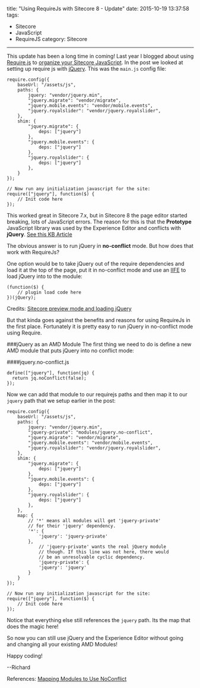 title: "Using RequireJs with Sitecore 8 - Update"
date: 2015-10-19 13:37:58
tags:
- Sitecore
- JavaScript
- RequireJS
category: Sitecore
---

This update has been a long time in coming! Last year I blogged about using [Require.js](http://requirejs.org) to [organize your Sitecore JavaScript](http://www.sitecorenutsbolts.net/2014/11/03/Using-Require-to-Organize-Your-Sitecore-Javascript/). In the post we looked at setting up require js with [jQuery](https://jquery.com/). This was the `main.js` config file:

```
require.config({
	baseUrl: "/assets/js",
	paths: {
		jquery: "vendor/jquery.min",
		"jquery.migrate": "vendor/migrate",
		"jquery.mobile.events": "vendor/mobile.events",
		"jquery.royalslider": "vendor/jquery.royalslider",
	},
	shim: {
		"jquery.migrate": {
			deps: ["jquery"]
		},
		"jquery.mobile.events": {
			deps: ["jquery"]
		},
		"jquery.royalslider": {
			deps: ["jquery"]
		},
	}
});

// Now run any initialization javascript for the site:
require(["jquery"], function($) {
	// Init code here
});
```

This worked great in Sitecore 7.x, but in Sitecore 8 the page editor started breaking, lots of JavaScript errors. The reason for this is that the **Prototype** JavaScript library was used by the Experience Editor and conflicts with **jQuery**. [See this KB Article](https://kb.sitecore.net/articles/286042)

The obvious answer is to run jQuery in **no-conflict** mode. But how does that work with RequireJs?

One option would be to take jQuery out of the require dependencies and load it at the top of the page, put it in no-conflict mode and use an [IIFE](http://benalman.com/news/2010/11/immediately-invoked-function-expression/) to load jQuery into to the module:

```
(function($) {
    // plugin load code here
})(jQuery);
```
Credits: [Sitecore preview mode and loading jQuery](http://kamsar.net/index.php/2013/10/sitecore-preview-mode-and-loading-jquery/)

But that kinda goes against the benefits and reasons for using RequireJs in the first place. Fortunately it is pretty easy to run jQuery in no-conflict mode using Require.

###jQuery as an AMD Module
The first thing we need to do is define a new AMD module that puts jQuery into no conflict mode:

####jquery.no-conflict.js
```
define(["jquery"], function(jq) {
  return jq.noConflict(false);
});
```

Now we can add that module to our requirejs paths and then map it to our `jquery` path that we setup earlier in the post:

```
require.config({
	baseUrl: "/assets/js",
	paths: {
		jquery: "vendor/jquery.min",
		"jquery-private": "modules/jquery.no-conflict",
		"jquery.migrate": "vendor/migrate",
		"jquery.mobile.events": "vendor/mobile.events",
		"jquery.royalslider": "vendor/jquery.royalslider",
	},
	shim: {
		"jquery.migrate": {
			deps: ["jquery"]
		},
		"jquery.mobile.events": {
			deps: ["jquery"]
		},
		"jquery.royalslider": {
			deps: ["jquery"]
		},
	},
	map: {
		// '*' means all modules will get 'jquery-private'
		// for their 'jquery' dependency.
		'*': {
			'jquery': 'jquery-private'
		},
			// 'jquery-private' wants the real jQuery module
			// though. If this line was not here, there would
			// be an unresolvable cyclic dependency.
			'jquery-private': {
			'jquery': 'jquery'
		}
	}
});

// Now run any initialization javascript for the site:
require(["jquery"], function($) {
	// Init code here
});
```

Notice that everything else still references the `jquery` path. Its the map that does the magic here!

So now you can still use jQuery and the Experience Editor without going and changing all your existing AMD Modules!

Happy coding!

--Richard

References: [Mapping Modules to Use NoConflict](http://requirejs.org/docs/jquery.html#noconflictmap)